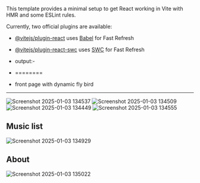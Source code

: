 This template provides a minimal setup to get React working in Vite with HMR and some ESLint rules.

Currently, two official plugins are available:

- [@vitejs/plugin-react](https://github.com/vitejs/vite-plugin-react/blob/main/packages/plugin-react/README.md) uses [Babel](https://babeljs.io/) for Fast Refresh
- [@vitejs/plugin-react-swc](https://github.com/vitejs/vite-plugin-react-swc) uses [SWC](https://swc.rs/) for Fast Refresh

- output:-
- ========

- front page with dynamic fly bird
- ----------------------------------
![Screenshot 2025-01-03 134537](https://github.com/user-attachments/assets/65b8c722-61df-4136-855b-7588a1ae2da9)
![Screenshot 2025-01-03 134509](https://github.com/user-attachments/assets/9f4c3f6d-4121-4560-aaf0-d8816fbcc077)
![Screenshot 2025-01-03 134449](https://github.com/user-attachments/assets/efba6f36-935c-44e1-a6bf-ab9013cd13c6)
![Screenshot 2025-01-03 134555](https://github.com/user-attachments/assets/0cf59f3b-d541-459f-a5ab-feb98e414e90)

Music list
-----------
![Screenshot 2025-01-03 134929](https://github.com/user-attachments/assets/8b9e70bb-1784-4dea-8ea5-6a516abf2657)

About
------
![Screenshot 2025-01-03 135022](https://github.com/user-attachments/assets/7fa6da57-78cd-4c16-aa58-e6d202df3397)



